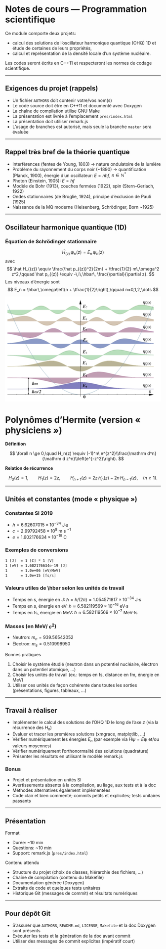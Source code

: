 # Notes de cours — Programmation scientifique

Ce module comporte deux projets:
- calcul des solutions de l’oscillateur harmonique quantique (OHQ) 1D et étude de certaines de leurs propriétés,
- calcul et représentation de la densité locale d’un système nucléaire.

Les codes seront écrits en C++11 et respecteront les normes de codage scientifique.

---

## Exigences du projet (rappels)
- Un fichier `AUTHORS` doit contenir votre/vos nom(s)
- Le code source doit être en C++11 et documenté avec Doxygen
- La chaîne de compilation utilise GNU Make
- La présentation est livrée à l’emplacement `pres/index.html`
- La présentation doit utiliser remark.js
- L’usage de branches est autorisé, mais seule la branche `master` sera évaluée

---

## Rappel très bref de la théorie quantique
- Interférences (fentes de Young, 1803) → nature ondulatoire de la lumière
- Problème du rayonnement du corps noir (~1890) → quantification (Planck, 1900), énergie d’un oscillateur: $E = n h f$, $n\in\mathbb{N}^*$
- Photon (Einstein, 1905): $E = h f$
- Modèle de Bohr (1913), couches fermées (1922), spin (Stern–Gerlach, 1922)
- Ondes stationnaires (de Broglie, 1924), principe d’exclusion de Pauli (1925)
- Naissance de la MQ moderne (Heisenberg, Schrödinger, Born ~1925)

---

## Oscillateur harmonique quantique (1D)

### Équation de Schrödinger stationnaire
$$
\hat H_{(z)}\,\psi_n(z) = E_n\,\psi_n(z)
$$
avec
$$
\hat H_{(z)} \equiv \frac{\hat p_{(z)}^2}{2m} + \tfrac{1}{2} m\,\omega^2 z^2,\qquad
\hat p_{(z)} \equiv -\,i\,\hbar\, \frac{\partial}{\partial z}.
$$
Les niveaux d’énergie sont
$$
E_n = \hbar\,\omega\left(n + \tfrac{1}{2}\right),\qquad n=0,1,2,\dots
$$

![Niveaux d’énergie et fonctions propres de l’OHQ 1D](<énergie et solution de léquation de Schrondinger.png>)

# Polynômes d’Hermite (version « physiciens »)

**Définition**

$$
\forall n \ge 0,\quad
H_n(z) \equiv (-1)^n\ e^{z^2}\\frac{\mathrm d^n}{\mathrm d z^n}\\left(e^{-z^2}\right).
$$

**Relation de récurrence**

$$
H_0(z)=1,\qquad H_1(z)=2z,\qquad
H_{n+1}(z)=2z\,H_n(z)-2n\,H_{n-1}(z),\quad (n\ge 1).
$$

---

## Unités et constantes (mode « physique »)

### Constantes SI 2019
- $h = 6.62607015\times10^{-34}$ J·s
- $c = 2.99792458\times10^{8}$ m·s $^{-1}$
- $e = 1.602176634\times10^{-19}$ C

### Exemples de conversions
```
1 [J]  = 1 [C] * 1 [V]
1 [eV] = 1.602176634e-19 [J]
1      = 1.0e+06 [eV/MeV]
1      = 1.0e+15 [fs/s]
```

### Valeurs utiles de \hbar selon les unités de travail
- Temps en s, énergie en J:  $\hbar = h/(2\pi) \approx 1.054571817\times10^{-34}$ J·s
- Temps en s, énergie en eV: $\hbar \approx 6.582119569\times10^{-16}$ eV·s
- Temps en fs, énergie en MeV: $\hbar \approx 6.582119569\times10^{-7}$ MeV·fs

### Masses (en MeV/ $c^2$)
- Neutron:  $m_n = 939.56542052$
- Électron: $m_e = 0.510998950$

Bonnes pratiques
1. Choisir le système étudié (neutron dans un potentiel nucléaire, électron dans un potentiel atomique, …)
2. Choisir les unités de travail (ex.: temps en fs, distance en fm, énergie en MeV)
3. Utiliser ces unités de façon cohérente dans toutes les sorties (présentations, figures, tableaux, …)

---

## Travail à réaliser
- Implémenter le calcul des solutions de l’OHQ 1D le long de l’axe $z$ (via la récurrence des $H_n$)
- Évaluer et tracer les premières solutions (xmgrace, matplotlib, …)
- Vérifier numériquement les énergies $E_n$ (par exemple via $\hat H\psi = E\psi$ et/ou valeurs moyennes)
- Vérifier numériquement l’orthonormalité des solutions (quadrature)
- Présenter les résultats en utilisant le modèle remark.js

### Bonus
- Projet et présentation en unités SI
- Avertissements absents à la compilation, au liage, aux tests et à la doc
- Méthodes alternatives également implémentées
- Code clair et bien commenté; commits petits et explicites; tests unitaires passants

---

## Présentation
Format
- Durée: ~10 min
- Questions: ~10 min
- Support: remark.js (`pres/index.html`)

Contenu attendu
- Structure du projet (choix de classes, hiérarchie des fichiers, …)
- Chaîne de compilation (contenu du Makefile)
- Documentation générée (Doxygen)
- Extraits de code et quelques tests unitaires
- Historique Git (messages de commit) et résultats numériques

---

## Pour dépôt Git
- S’assurer que `AUTHORS`, `README.md`, `LICENSE`, `Makefile` et la doc Doxygen sont présents
- Exécuter les tests et la génération de la doc avant commit
- Utiliser des messages de commit explicites (impératif court)